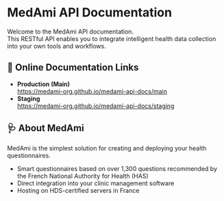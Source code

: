 # MedAmi API Documentation

Welcome to the MedAmi API documentation.  
This RESTful API enables you to integrate intelligent health data collection into your own tools and workflows.

## 🔗 Online Documentation Links

- **Production (Main)**  
  https://medami-org.github.io/medami-api-docs/main
- **Staging**  
  https://medami-org.github.io/medami-api-docs/staging

## 🩺 About MedAmi

MedAmi is the simplest solution for creating and deploying your health questionnaires.  
- Smart questionnaires based on over 1,300 questions recommended by the French National Authority for Health (HAS)  
- Direct integration into your clinic management software  
- Hosting on HDS-certified servers in France  
